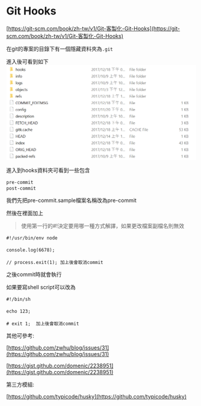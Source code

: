 # Git Hooks

[https://git-scm.com/book/zh-tw/v1/Git-客製化-Git-Hooks](https://git-scm.com/book/zh-tw/v1/Git-客製化-Git-Hooks)

在git的專案的目錄下有一個隱藏資料夾為`.git`

進入後可看到如下![](/assets/sdfsdf.png)

進入到hooks資料夾可看到一些包含

```
pre-commit 
post-commit
```

我們先把pre-commit.sample檔案名稱改為pre-commit

然後在裡面加上

> 使用第一行的\#!決定要用哪一種方式解譯，如果更改檔案副檔名則無效

```
#!/usr/bin/env node

console.log(6678);

// process.exit(1); 加上後會取消commit
```

之後commit時就會執行

如果要寫shell script可以改為

```
#!/bin/sh

echo 123;

# exit 1;  加上後會取消commit
```

其他可參考:

[https://github.com/zwhu/blog/issues/31](https://github.com/zwhu/blog/issues/31)

[https://gist.github.com/domenic/2238951](https://gist.github.com/domenic/2238951)

第三方模組:

[https://github.com/typicode/husky](https://github.com/typicode/husky)

